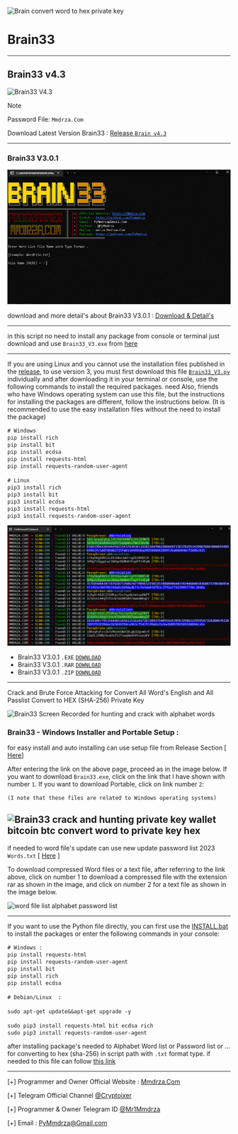 ![](https://raw.githubusercontent.com/Pymmdrza/Brain33/mainx/media/Brain33_tagCoveredtrans.png 'Brain convert word to hex private key')

# Brain33
---

## Brain33 v4.3

![Brain33 V4.3](https://raw.githubusercontent.com/Pymmdrza/Brain33/refs/heads/mainx/media/brain33-v4.3.0.png 'Brain33')

>[!NOTE]
>Password File: `Mmdrza.Com`

Download Latest Version Brain33 : [Release `Brain v4.3`](https://github.com/Pymmdrza/Brain33/releases/tag/v4.3)

---

### Brain33 V3.0.1

![](https://raw.githubusercontent.com/Pymmdrza/Brain33/mainx/media/brain33_v3_s.gif)

download and more detail's about Brain33 V3.0.1 : [Download & Detail's](https://github.com/Pymmdrza/Brain33/releases/tag/Brain33_V3.0.1)

---
in this script no need to install any package from console or terminal just download and use `Brain33_V3.exe` from [here](https://github.com/Pymmdrza/Brain33/releases/tag/Brain33_V3.0.1 'Brain33 V3 DOWNLOAD NOW')

---

If you are using Linux and you cannot use the installation files published in the [release](https://github.com/Pymmdrza/Brain33/releases/tag/Brain33_V3.0.1), to use version 3, you must first download this file [`Brain33_V3.py`](https://github.com/Pymmdrza/Brain33/blob/mainx/Brain33_V3.py) individually and after downloading it in your terminal or console, use the following commands to install the required packages. need Also, friends who have Windows operating system can use this file, but the instructions for installing the packages are different, follow the instructions below. (It is recommended to use the easy installation files without the need to install the package)

```
# Windows
pip install rich
pip install bit
pip install ecdsa
pip install requests-html
pip install requests-random-user-agent

# Linux
pip3 install rich
pip3 install bit
pip3 install ecdsa
pip3 install requests-html
pip3 install requests-random-user-agent

```


![](https://raw.githubusercontent.com/Pymmdrza/Brain33/mainx/media/brain33__screen-02.png)  

- Brain33 V3.0.1 `.EXE` [`DOWNLOAD`](https://github.com/Pymmdrza/Brain33/raw/mainx/Brain33_V3.0.1.exe) 
- Brain33 V3.0.1 `.RAR` [`DOWNLOAD`](https://github.com/Pymmdrza/Brain33/raw/mainx/Brain33_V3.0.1.rar) 
- Brain33 V3.0.1 `.ZIP` [`DOWNLOAD`](https://github.com/Pymmdrza/Brain33/raw/mainx/Brain33_V3.0.1.zip) 

---

Crack and Brute Force Attacking for Convert All Word's English and All Passlist Convert to HEX (SHA-256) Private Key

![Brain33 Screen Recorded for hunting and crack with alphabet words](https://raw.githubusercontent.com/Pymmdrza/Brain33/mainx/brain33-s.gif 'Brain33 Screen Recorded for hunting and crack with alphabet words')


### Brain33 - Windows Installer and Portable Setup :

for easy install and auto installing can use setup file from Release Section [ [Here](https://github.com/Pymmdrza/Brain33/releases)]

After entering the link on the above page, proceed as in the image below. If you want to download `Brain33.exe`, click on the link that I have shown with number `1`. If you want to download Portable, click on link number `2`:

```
(I note that these files are related to Windows operating systems)
```

![Brain33 crack and hunting private key wallet bitcoin btc  convert word to private key hex](https://raw.githubusercontent.com/Pymmdrza/Brain33/mainx/media/Screen_Brain33-Setup_Portabl.png 'Brain33 crack and hunting private key wallet bitcoin btc  convert word to private key hex')
---
if needed to word file's update can use new update password list 2023 `Words.txt` [ [Here](https://github.com/Pymmdrza/Brain33/releases/tag/Words) ]


To download compressed Word files or a text file, after referring to the link above, click on number 1 to download a compressed file with the extension rar as shown in the image, and click on number 2 for a text file as shown in the image below.

![word file list alphabet password list](https://raw.githubusercontent.com/Pymmdrza/Brain33/mainx/media/Screen__Brain33__Words.png 'word file Brain33 crack and hunting private key wallet bitcoin btc  convert word to private key hex')

---

If you want to use the Python file directly, you can first use the [INSTALL.bat](https://github.com/Pymmdrza/Brain33/blob/mainx/INSTALL.bat) to install the packages or enter the following commands in your console:

```
# Windows :
pip install requests-html
pip install requests-random-user-agent
pip install bit
pip install rich
pip install ecdsa

# Debian/Linux  :

sudo apt-get update&&apt-get upgrade -y

sudo pip3 install requests-html bit ecdsa rich
sudo pip3 install requests-random-user-agent
```
after installing package's needed to Alphabet Word list or Password list or ... for converting to hex (sha-256) in script path with `.txt` format type. if needed to this file can follow [this link](https://github.com/Pymmdrza/Brain33/releases/tag/Words 'alphabet words 2023 password list') 

---

[+] Programmer and Owner Official Website : [Mmdrza.Com](https://mmdrza.com)

[+] Telegram Official Channel [@Cryptoixer](https://cryptoixer.t.me)

[+] Programmer & Owner Telegram ID [@Mr1Mmdrza](https://Mr1Mmdrza.t.me)

[+] Email : PyMmdrza@Gmail.com



